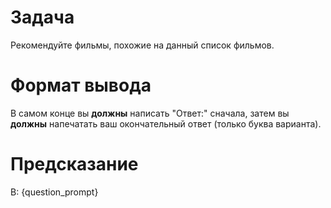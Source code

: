 # Задача
Рекомендуйте фильмы, похожие на данный список фильмов.

# Формат вывода
В самом конце вы **должны** написать "Ответ:" сначала, затем вы **должны** напечатать ваш окончательный ответ (только буква варианта).

# Предсказание
В: {question_prompt}